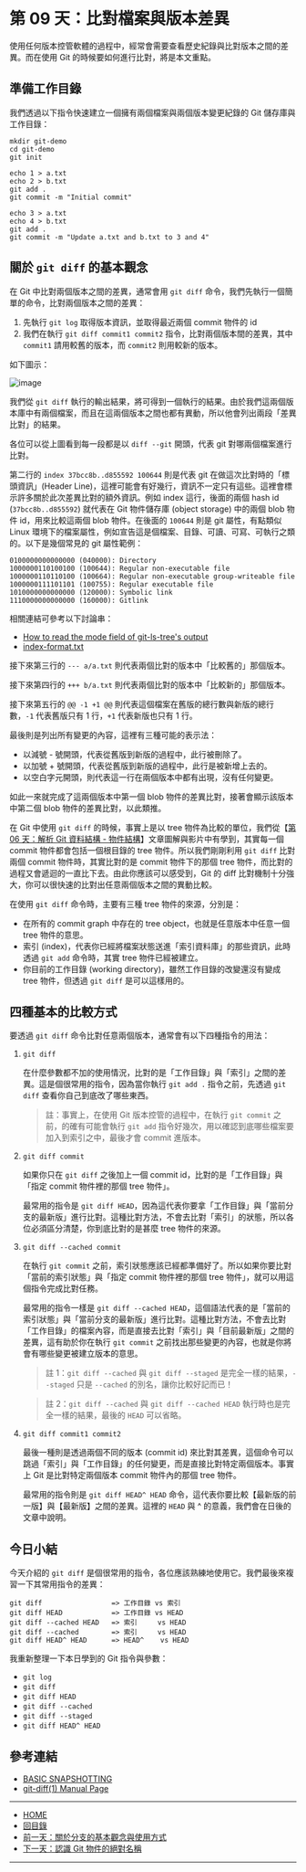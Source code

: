 第 09 天：比對檔案與版本差異
===========================================

使用任何版本控管軟體的過程中，經常會需要查看歷史紀錄與比對版本之間的差異。而在使用 Git 的時候要如何進行比對，將是本文重點。

準備工作目錄
-----------

我們透過以下指令快速建立一個擁有兩個檔案與兩個版本變更紀錄的 Git 儲存庫與工作目錄：

	mkdir git-demo
	cd git-demo
	git init
	
	echo 1 > a.txt
	echo 2 > b.txt
	git add .
	git commit -m "Initial commit"
	
	echo 3 > a.txt
	echo 4 > b.txt
	git add .
	git commit -m "Update a.txt and b.txt to 3 and 4"


關於 `git diff` 的基本觀念
------------------------

在 Git 中比對兩個版本之間的差異，通常會用 `git diff` 命令，我們先執行一個簡單的命令，比對兩個版本之間的差異：

1. 先執行 `git log` 取得版本資訊，並取得最近兩個 commit 物件的 id
2. 我們在執行 `git diff commit1 commit2` 指令，比對兩個版本間的差異，其中 `commit1` 請用較舊的版本，而 `commit2` 則用較新的版本。

如下圖示：

![image](../figures/09/01.png)

我們從 `git diff` 執行的輸出結果，將可得到一個執行的結果。由於我們這兩個版本庫中有兩個檔案，而且在這兩個版本之間也都有異動，所以他會列出兩段「差異比對」的結果。

各位可以從上圖看到每一段都是以 `diff --git` 開頭，代表 git 對哪兩個檔案進行比對。

第二行的 `index 37bcc8b..d855592 100644` 則是代表 git 在做這次比對時的「標頭資訊」(Header Line)，這裡可能會有好幾行，資訊不一定只有這些。這裡會標示許多關於此次差異比對的額外資訊。例如 index 這行，後面的兩個 hash id (`37bcc8b..d855592`) 就代表在 Git 物件儲存庫 (object storage) 中的兩個 blob 物件 id，用來比較這兩個 blob 物件。在後面的 `100644` 則是 git 屬性，有點類似 Linux 環境下的檔案屬性，例如宣告這是個檔案、目錄、可讀、可寫、可執行之類的。以下是幾個常見的 git 屬性範例：
	
	0100000000000000 (040000): Directory
	1000000110100100 (100644): Regular non-executable file
	1000000110110100 (100664): Regular non-executable group-writeable file
	1000000111101101 (100755): Regular executable file
	1010000000000000 (120000): Symbolic link
	1110000000000000 (160000): Gitlink

相關連結可參考以下討論串：

* [How to read the mode field of git-ls-tree's output](http://stackoverflow.com/questions/737673/how-to-read-the-mode-field-of-git-ls-trees-output)
* [index-format.txt](https://github.com/gitster/git/blob/master/Documentation/technical/index-format.txt)

接下來第三行的 `--- a/a.txt` 則代表兩個比對的版本中「比較舊的」那個版本。

接下來第四行的 `+++ b/a.txt` 則代表兩個比對的版本中「比較新的」那個版本。

接下來第五行的 `@@ -1 +1 @@` 則代表這個檔案在舊版的總行數與新版的總行數，`-1` 代表舊版只有 1 行，`+1` 代表新版也只有 1 行。

最後則是列出所有變更的內容，這裡有三種可能的表示法：

* 以減號 - 號開頭，代表從舊版到新版的過程中，此行被刪除了。
* 以加號 + 號開頭，代表從舊版到新版的過程中，此行是被新增上去的。
* 以空白字元開頭，則代表這一行在兩個版本中都有出現，沒有任何變更。

如此一來就完成了這兩個版本中第一個 blob 物件的差異比對，接著會顯示該版本中第二個 blob 物件的差異比對，以此類推。

在 Git 中使用 `git diff` 的時候，事實上是以 tree 物件為比較的單位，我們從【[第 06 天：解析 Git 資料結構 - 物件結構](06.md)】文章圖解與影片中有學到，其實每一個 commit 物件都會包括一個根目錄的 tree 物件。所以我們剛剛利用 `git diff` 比對兩個 commit 物件時，其實比對的是 commit 物件下的那個 tree 物件，而比對的過程又會遞迴的一直比下去。由此你應該可以感受到，Git 的 diff 比對機制十分強大，你可以很快速的比對出任意兩個版本之間的異動比較。

在使用 `git diff` 命令時，主要有三種 tree 物件的來源，分別是：

* 在所有的 commit graph 中存在的 tree object，也就是任意版本中任意一個 tree 物件的意思。
* 索引 (index)，代表你已經將檔案狀態送進「索引資料庫」的那些資訊，此時透過 `git add` 命令時，其實 tree 物件已經被建立。
* 你目前的工作目錄 (working directory)，雖然工作目錄的改變還沒有變成 tree 物件，但透過 `git diff` 是可以這樣用的。

四種基本的比較方式
-----------------

要透過 `git diff` 命令比對任意兩個版本，通常會有以下四種指令的用法：

1. `git diff`

	在什麼參數都不加的使用情況，比對的是「工作目錄」與「索引」之間的差異。這是個很常用的指令，因為當你執行 `git add .` 指令之前，先透過 `git diff` 查看你自己到底改了哪些東西。

	>註：事實上，在使用 Git 版本控管的過程中，在執行 `git commit` 之前，的確有可能會執行 `git add` 指令好幾次，用以確認到底哪些檔案要加入到索引之中，最後才會 commit 進版本。

2. `git diff commit`

	如果你只在 `git diff` 之後加上一個 commit id，比對的是「工作目錄」與「指定 commit 物件裡的那個 tree 物件」。

	最常用的指令是 `git diff HEAD`，因為這代表你要拿「工作目錄」與「當前分支的最新版」進行比對。這種比對方法，不會去比對「索引」的狀態，所以各位必須區分清楚，你到底比對的是甚麼 tree 物件的來源。

3. `git diff --cached commit`

	在執行 `git commit` 之前，索引狀態應該已經都準備好了。所以如果你要比對「當前的索引狀態」與「指定 commit 物件裡的那個 tree 物件」，就可以用這個指令完成比對任務。

	最常用的指令一樣是 `git diff --cached HEAD`，這個語法代表的是「當前的索引狀態」與「當前分支的最新版」進行比對。這種比對方法，不會去比對「工作目錄」的檔案內容，而是直接去比對「索引」與「目前最新版」之間的差異，這有助於你在執行 `git commit` 之前找出那些變更的內容，也就是你將會有哪些變更被建立版本的意思。            

	>註 1：`git diff --cached` 與 `git diff --staged` 是完全一樣的結果，`--staged` 只是 `--cached` 的別名，讓你比較好記而已！

	>註 2：`git diff --cached` 與 `git diff --cached HEAD` 執行時也是完全一樣的結果，最後的 `HEAD` 可以省略。

4. `git diff commit1 commit2`

	最後一種則是透過兩個不同的版本 (commit id) 來比對其差異，這個命令可以跳過「索引」與「工作目錄」的任何變更，而是直接比對特定兩個版本。事實上 Git 是比對特定兩個版本 commit 物件內的那個 tree 物件。

	最常用的指令則是 `git diff HEAD^ HEAD` 命令，這代表你要比較【最新版的前一版】與【最新版】之間的差異。這裡的 `HEAD` 與 ^ 的意義，我們會在日後的文章中說明。


今日小結
-------

今天介紹的 `git diff` 是個很常用的指令，各位應該熟練地使用它。我們最後來複習一下其常用指令的差異：

    git diff                 => 工作目錄 vs 索引
    git diff HEAD            => 工作目錄 vs HEAD
	git diff --cached HEAD   => 索引     vs HEAD
    git diff --cached        => 索引     vs HEAD
	git diff HEAD^ HEAD	     => HEAD^    vs HEAD



我重新整理一下本日學到的 Git 指令與參數：

* `git log`
* `git diff`
* `git diff HEAD`
* `git diff --cached`
* `git diff --staged`
* `git diff HEAD^ HEAD`

參考連結
-------

* [BASIC SNAPSHOTTING](http://gitref.org/basic/#diff)
* [git-diff(1) Manual Page](https://www.kernel.org/pub/software/scm/git/docs/git-diff.html)


-------
* [HOME](../README.md)
* [回目錄](README.md)
* [前一天：關於分支的基本觀念與使用方式](08.md)
* [下一天：認識 Git 物件的絕對名稱](10.md)

-------


